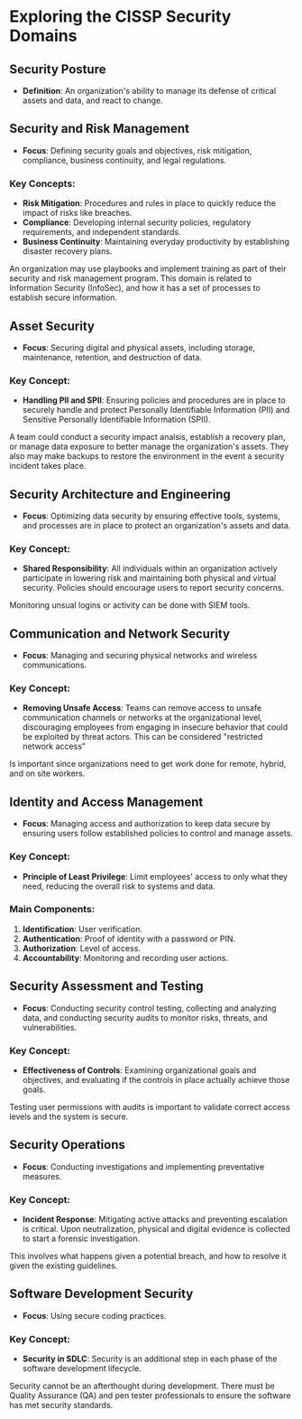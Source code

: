 # Exploring the CISSP Security Domains

## Security Posture
- **Definition**: An organization's ability to manage its defense of critical assets and data, and react to change.

## Security and Risk Management
- **Focus**: Defining security goals and objectives, risk mitigation, compliance, business continuity, and legal regulations.

### Key Concepts:
- **Risk Mitigation**: Procedures and rules in place to quickly reduce the impact of risks like breaches.
- **Compliance**: Developing internal security policies, regulatory requirements, and independent standards.
- **Business Continuity**: Maintaining everyday productivity by establishing disaster recovery plans.

An organization may use playbooks and implement training as part of their security and risk management program. This domain is related to Information Security (InfoSec), and how it has a set of processes to establish secure information.

## Asset Security
- **Focus**: Securing digital and physical assets, including storage, maintenance, retention, and destruction of data.

### Key Concept:
- **Handling PII and SPII**: Ensuring policies and procedures are in place to securely handle and protect Personally Identifiable Information (PII) and Sensitive Personally Identifiable Information (SPII).

A team could conduct a security impact analsis, establish a recovery plan, or manage data exposure to better manage the organization's assets. They also may make backups to restore the environment in the event a security incident takes place.

## Security Architecture and Engineering
- **Focus**: Optimizing data security by ensuring effective tools, systems, and processes are in place to protect an organization's assets and data.

### Key Concept:
- **Shared Responsibility**: All individuals within an organization actively participate in lowering risk and maintaining both physical and virtual security. Policies should encourage users to report security concerns.

Monitoring unsual logins or activity can be done with SIEM tools. 

## Communication and Network Security
- **Focus**: Managing and securing physical networks and wireless communications.

### Key Concept:
- **Removing Unsafe Access**: Teams can remove access to unsafe communication channels or networks at the organizational level, discouraging employees from engaging in insecure behavior that could be exploited by threat actors. This can be considered "restricted network access"

Is important since organizations need to get work done for remote, hybrid, and on site workers.

## Identity and Access Management
- **Focus**: Managing access and authorization to keep data secure by ensuring users follow established policies to control and manage assets.

### Key Concept:
- **Principle of Least Privilege**: Limit employees' access to only what they need, reducing the overall risk to systems and data.

### Main Components:
1. **Identification**: User verification.
2. **Authentication**: Proof of identity with a password or PIN.
3. **Authorization**: Level of access.
4. **Accountability**: Monitoring and recording user actions.

## Security Assessment and Testing
- **Focus**: Conducting security control testing, collecting and analyzing data, and conducting security audits to monitor risks, threats, and vulnerabilities.

### Key Concept:
- **Effectiveness of Controls**: Examining organizational goals and objectives, and evaluating if the controls in place actually achieve those goals.

 Testing user permissions with audits is important to validate correct access levels and the system is secure.

## Security Operations
- **Focus**: Conducting investigations and implementing preventative measures.

### Key Concept:
- **Incident Response**: Mitigating active attacks and preventing escalation is critical. Upon neutralization, physical and digital evidence is collected to start a forensic investigation.

This involves what happens given a potential breach, and how to resolve it given the existing guidelines.

## Software Development Security
- **Focus**: Using secure coding practices.

### Key Concept:
- **Security in SDLC**: Security is an additional step in each phase of the software development lifecycle.

Security cannot be an afterthought during development.  There must be Quality Assurance (QA) and pen tester professionals to ensure the software has met security standards.




  

